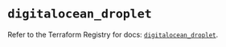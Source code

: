 # `digitalocean_droplet`

Refer to the Terraform Registry for docs: [`digitalocean_droplet`](https://registry.terraform.io/providers/digitalocean/digitalocean/2.37.0/docs/resources/droplet).
